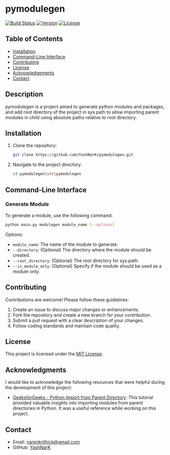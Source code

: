 # pymodulegen

[![Build Status](https://img.shields.io/badge/build-passing-brightgreen)](https://example.com/build)
[![Version](https://img.shields.io/badge/version-0.0.3-blue)](https://github.com/YashNarK/pymodulegen/releases)
[![License](https://img.shields.io/badge/license-MIT-green)](LICENSE)

## Table of Contents
- [Installation](#installation)
- [Command-Line Interface](#command-line-interface)
- [Contributing](#contributing)
- [License](#license)
- [Acknowledgements](#acknowledgments)
- [Contact](#contact)


## Description

pymodulegen is a project aimed to generate python modules and packages, and add root directory of the project in sys path to allow importing parent modules in child using absolute paths relative to root directory.

## Installation

1. Clone the repository:
   ```bash
   git clone https://github.com/YashNarK/pymodulegen.git
   ```

2. Navigate to the project directory:
   ```bash
   cd pymodulegen\src\pymodulegen
   ```



## Command-Line Interface

### Generate Module

To generate a module, use the following command:

```bash
python main.py modulegen module_name [--options]
```

Options:
- `module_name`: The name of the module to generate.
- `--directory`: (Optional) The directory where the module should be created.
- `--root_directory`: (Optional) The root directory for sys.path.
- `--is_module_only`: (Optional) Specify if the module should be used as a module only.

## Contributing

Contributions are welcome! Please follow these guidelines:

1. Create an issue to discuss major changes or enhancements.
2. Fork the repository and create a new branch for your contribution.
3. Submit a pull request with a clear description of your changes.
4. Follow coding standards and maintain code quality.

## License

This project is licensed under the [MIT License](LICENSE).

## Acknowledgments

I would like to acknowledge the following resources that were helpful during the development of this project:

- [GeeksforGeeks - Python Import from Parent Directory](https://www.geeksforgeeks.org/python-import-from-parent-directory/): This tutorial provided valuable insights into importing modules from parent directories in Python. It was a useful reference while working on this project.


## Contact

- Email: narenkrithick@gmail.com
- GitHub: [YashNarK](https://github.com/YashNarK)


